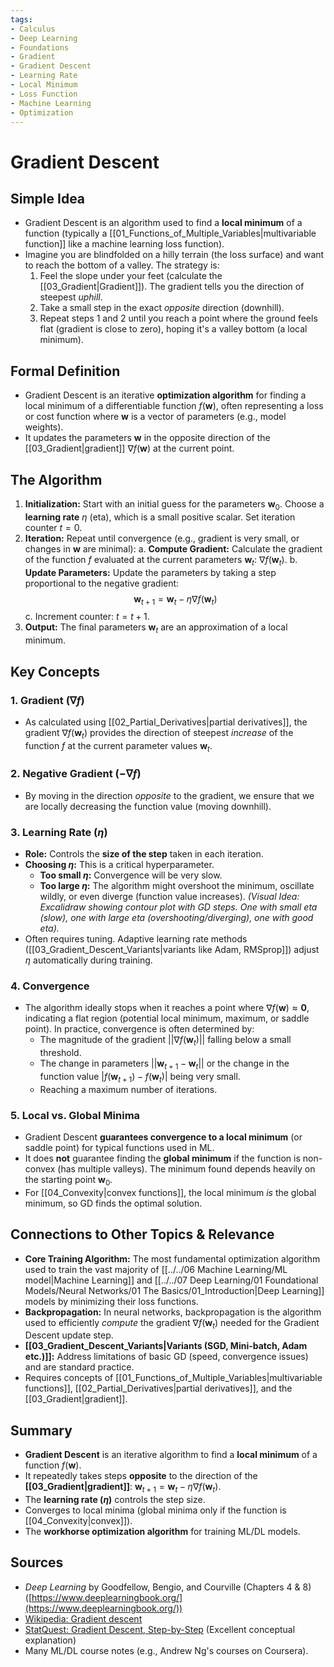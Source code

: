 ```yaml
---
tags:
- Calculus
- Deep Learning
- Foundations
- Gradient
- Gradient Descent
- Learning Rate
- Local Minimum
- Loss Function
- Machine Learning
- Optimization
---
```


# Gradient Descent

## Simple Idea
*   Gradient Descent is an algorithm used to find a **local minimum** of a function (typically a [[01_Functions_of_Multiple_Variables|multivariable function]] like a machine learning loss function).
*   Imagine you are blindfolded on a hilly terrain (the loss surface) and want to reach the bottom of a valley. The strategy is:
    1.  Feel the slope under your feet (calculate the [[03_Gradient|Gradient]]). The gradient tells you the direction of steepest *uphill*.
    2.  Take a small step in the exact *opposite* direction (downhill).
    3.  Repeat steps 1 and 2 until you reach a point where the ground feels flat (gradient is close to zero), hoping it's a valley bottom (a local minimum).

## Formal Definition
*   Gradient Descent is an iterative **optimization algorithm** for finding a local minimum of a differentiable function $f(\mathbf{w})$, often representing a loss or cost function where $\mathbf{w}$ is a vector of parameters (e.g., model weights).
*   It updates the parameters $\mathbf{w}$ in the opposite direction of the [[03_Gradient|gradient]] $\nabla f(\mathbf{w})$ at the current point.

## The Algorithm

1.  **Initialization:** Start with an initial guess for the parameters $\mathbf{w}_0$. Choose a **learning rate** $\eta$ (eta), which is a small positive scalar. Set iteration counter $t = 0$.
2.  **Iteration:** Repeat until convergence (e.g., gradient is very small, or changes in $\mathbf{w}$ are minimal):
    a.  **Compute Gradient:** Calculate the gradient of the function $f$ evaluated at the current parameters $\mathbf{w}_t$: $\nabla f(\mathbf{w}_t)$.
    b.  **Update Parameters:** Update the parameters by taking a step proportional to the negative gradient:
        $$ \mathbf{w}_{t+1} = \mathbf{w}_t - \eta \nabla f(\mathbf{w}_t) $$
    c.  Increment counter: $t = t + 1$.
3.  **Output:** The final parameters $\mathbf{w}_{t}$ are an approximation of a local minimum.

## Key Concepts

### 1. Gradient ($\nabla f$)
*   As calculated using [[02_Partial_Derivatives|partial derivatives]], the gradient $\nabla f(\mathbf{w}_t)$ provides the direction of steepest *increase* of the function $f$ at the current parameter values $\mathbf{w}_t$.

### 2. Negative Gradient ($-\nabla f$)
*   By moving in the direction *opposite* to the gradient, we ensure that we are locally decreasing the function value (moving downhill).

### 3. Learning Rate ($\eta$)
*   **Role:** Controls the **size of the step** taken in each iteration.
*   **Choosing $\eta$:** This is a critical hyperparameter.
    *   **Too small $\eta$:** Convergence will be very slow.
    *   **Too large $\eta$:** The algorithm might overshoot the minimum, oscillate wildly, or even diverge (function value increases).
    *(Visual Idea: Excalidraw showing contour plot with GD steps. One with small eta (slow), one with large eta (overshooting/diverging), one with good eta).*
*   Often requires tuning. Adaptive learning rate methods ([[03_Gradient_Descent_Variants|variants like Adam, RMSprop]]) adjust $\eta$ automatically during training.

### 4. Convergence
*   The algorithm ideally stops when it reaches a point where $\nabla f(\mathbf{w}) \approx \mathbf{0}$, indicating a flat region (potential local minimum, maximum, or saddle point). In practice, convergence is often determined by:
    *   The magnitude of the gradient $||\nabla f(\mathbf{w}_t)||$ falling below a small threshold.
    *   The change in parameters $||\mathbf{w}_{t+1} - \mathbf{w}_t||$ or the change in the function value $|f(\mathbf{w}_{t+1}) - f(\mathbf{w}_t)|$ being very small.
    *   Reaching a maximum number of iterations.

### 5. Local vs. Global Minima
*   Gradient Descent **guarantees convergence to a local minimum** (or saddle point) for typical functions used in ML.
*   It does **not** guarantee finding the **global minimum** if the function is non-convex (has multiple valleys). The minimum found depends heavily on the starting point $\mathbf{w}_0$.
*   For [[04_Convexity|convex functions]], the local minimum *is* the global minimum, so GD finds the optimal solution.

## Connections to Other Topics & Relevance
*   **Core Training Algorithm:** The most fundamental optimization algorithm used to train the vast majority of [[../../06 Machine Learning/ML model|Machine Learning]] and [[../../07 Deep Learning/01 Foundational Models/Neural Networks/01 The Basics/01_Introduction|Deep Learning]] models by minimizing their loss functions.
*   **Backpropagation:** In neural networks, backpropagation is the algorithm used to efficiently *compute* the gradient $\nabla f(\mathbf{w}_t)$ needed for the Gradient Descent update step.
*   **[[03_Gradient_Descent_Variants|Variants (SGD, Mini-batch, Adam etc.)]]:** Address limitations of basic GD (speed, convergence issues) and are standard practice.
*   Requires concepts of [[01_Functions_of_Multiple_Variables|multivariable functions]], [[02_Partial_Derivatives|partial derivatives]], and the [[03_Gradient|gradient]].

## Summary
*   **Gradient Descent** is an iterative algorithm to find a **local minimum** of a function $f(\mathbf{w})$.
*   It repeatedly takes steps **opposite** to the direction of the **[[03_Gradient|gradient]]**: $\mathbf{w}_{t+1} = \mathbf{w}_t - \eta \nabla f(\mathbf{w}_t)$.
*   The **learning rate ($\eta$)** controls the step size.
*   Converges to local minima (global minima only if the function is [[04_Convexity|convex]]).
*   The **workhorse optimization algorithm** for training ML/DL models.

## Sources
*   *Deep Learning* by Goodfellow, Bengio, and Courville (Chapters 4 & 8) ([https://www.deeplearningbook.org/](https://www.deeplearningbook.org/))
*   [Wikipedia: Gradient descent](https://en.wikipedia.org/wiki/Gradient_descent)
*   [StatQuest: Gradient Descent, Step-by-Step](https://www.youtube.com/watch?v=sDv4f4s2SB8) (Excellent conceptual explanation)
*   Many ML/DL course notes (e.g., Andrew Ng's courses on Coursera).